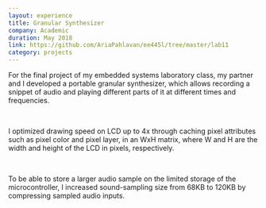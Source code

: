```yaml
---
layout: experience
title: Granular Synthesizer
company: Academic
duration: May 2018
link: https://github.com/AriaPahlavan/ee445l/tree/master/lab11
category: projects
---
```

<p>
For the final project of my embedded systems laboratory class, my
partner and I developed a portable granular synthesizer, which allows
recording a snippet of audio and playing different parts of it at
different times and frequencies.
</p>

<br>

<p>
I optimized drawing speed on LCD up to 4x through caching pixel
attributes such as pixel color and pixel layer, in an WxH matrix, where
W and H are the width and height of the LCD in pixels, respectively.
</p>

<br>

<p>
To be able to store a larger audio sample on the limited storage of the
microcontroller, I increased sound-sampling size from 68KB to 120KB by
compressing sampled audio inputs.
</p>

